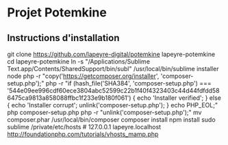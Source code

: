 # Projet Potemkine

## Instructions d'installation

git clone https://github.com/lapeyre-digital/potemkine lapeyre-potemkine
cd lapeyre-potemkine
ln -s "/Applications/Sublime Text.app/Contents/SharedSupport/bin/subl" /usr/local/bin/sublime
installer node
php -r "copy('https://getcomposer.org/installer', 'composer-setup.php');"
php -r "if (hash_file('SHA384', 'composer-setup.php') === '544e09ee996cdf60ece3804abc52599c22b1f40f4323403c44d44fdfdd586475ca9813a858088ffbc1f233e9b180f061') { echo 'Installer verified'; } else { echo 'Installer corrupt'; unlink('composer-setup.php'); } echo PHP_EOL;"
php composer-setup.php
php -r "unlink('composer-setup.php');"
mv composer.phar /usr/local/bin/composer
composer install
npm install
sudo sublime /private/etc/hosts # 127.0.0.1 lapeyre.localhost
http://foundationphp.com/tutorials/vhosts_mamp.php